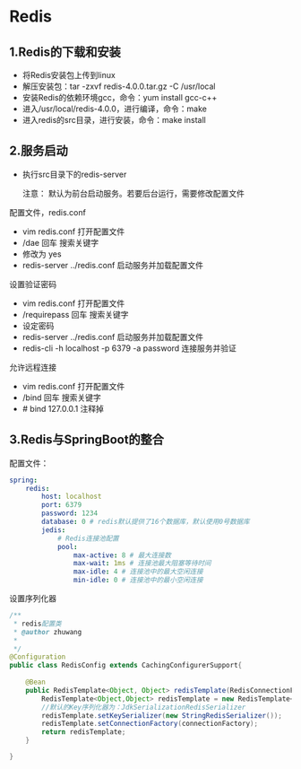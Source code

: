 # Redis

## 1.Redis的下载和安装

- 将Redis安装包上传到linux
- 解压安装包：tar -zxvf redis-4.0.0.tar.gz -C /usr/local
- 安装Redis的依赖环境gcc，命令：yum install gcc-c++
- 进入/usr/local/redis-4.0.0，进行编译，命令：make
- 进入redis的src目录，进行安装，命令：make install

## 2.服务启动

- 执行src目录下的redis-server

  注意： 默认为前台启动服务。若要后台运行，需要修改配置文件

配置文件，redis.conf

- vim redis.conf 打开配置文件
- /dae 回车        搜索关键字
- 修改为 yes
- redis-server ../redis.conf   启动服务并加载配置文件

设置验证密码

- vim redis.conf 打开配置文件
- /requirepass 回车        搜索关键字
- 设定密码
- redis-server ../redis.conf  启动服务并加载配置文件
- redis-cli -h localhost -p 6379 -a password  连接服务并验证

允许远程连接

- vim redis.conf 打开配置文件
- /bind 回车        搜索关键字
- \# bind 127.0.0.1  注释掉



## 3.Redis与SpringBoot的整合

配置文件：

```yaml
spring:
	redis:
		host: localhost
		port: 6379
		password: 1234
		database: 0 # redis默认提供了16个数据库，默认使用0号数据库
		jedis:
			# Redis连接池配置
			pool:
				max-active: 8 # 最大连接数
				max-wait: 1ms # 连接池最大阻塞等待时间
				max-idle: 4 # 连接池中的最大空闲连接
				min-idle: 0 # 连接池中的最小空闲连接
```

设置序列化器

```java
/**
 * redis配置类
 * @author zhuwang
 *
 */
@Configuration
public class RedisConfig extends CachingConfigurerSupport{
	
	@Bean
	public RedisTemplate<Object, Object> redisTemplate(RedisConnectionFactory connectionFactory){
		RedisTemplate<Object,Object> redisTemplate = new RedisTemplate<>();
		//默认的Key序列化器为：JdkSerializationRedisSerializer
		redisTemplate.setKeySerializer(new StringRedisSerializer());
		redisTemplate.setConnectionFactory(connectionFactory);
		return redisTemplate;
	}

}

```






